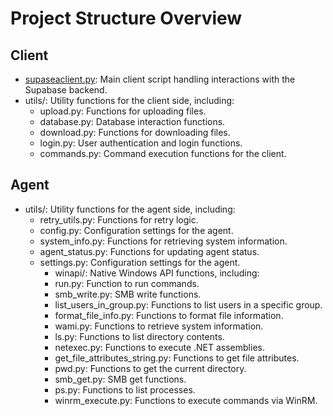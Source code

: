 # Project Structure Overview

## Client

* [supaseaclient.py](docs/supaseaclient.md): Main client script handling interactions with the Supabase backend.
* utils/: Utility functions for the client side, including:
  * upload.py: Functions for uploading files.
  * database.py: Database interaction functions.
  * download.py: Functions for downloading files.
  * login.py: User authentication and login functions.
  * commands.py: Command execution functions for the client.

## Agent

* utils/: Utility functions for the agent side, including:
  * retry_utils.py: Functions for retry logic.
  * config.py: Configuration settings for the agent.
  * system_info.py: Functions for retrieving system information.
  * agent_status.py: Functions for updating agent status.
  * settings.py: Configuration settings for the agent.
    * winapi/: Native Windows API functions, including:
    * run.py: Function to run commands.
    * smb_write.py: SMB write functions.
    * list_users_in_group.py: Functions to list users in a specific group.
    * format_file_info.py: Functions to format file information.
    * wami.py: Functions to retrieve system information.
    * ls.py: Functions to list directory contents.
    * netexec.py: Functions to execute .NET assemblies.
    * get_file_attributes_string.py: Functions to get file attributes.
    * pwd.py: Functions to get the current directory.
    * smb_get.py: SMB get functions.
    * ps.py: Functions to list processes.
    * winrm_execute.py: Functions to execute commands via WinRM.
